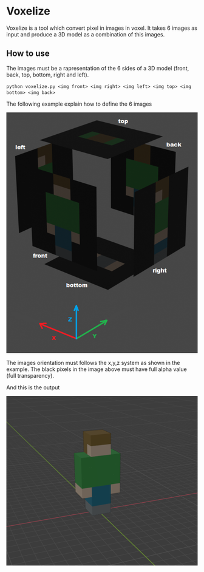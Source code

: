# Voxelize

Voxelize is a tool which convert pixel in images in voxel. It takes 6 images as input and produce a 3D model as a combination of this images.

## How to use

The images must be a rapresentation of the 6 sides of a 3D model (front, back, top, bottom, right and left).

```
python voxelize.py <img front> <img right> <img left> <img top> <img bottom> <img back>
```

The following example explain how to define the 6 images

![Image example](https://github.com/MarcoCiaramella/Voxelize/blob/master/tutorial/usage_images.png)

The images orientation must follows the x,y,z system as shown in the example.
The black pixels in the image above must have full alpha value (full transparency).

And this is the output

![Image output](https://github.com/MarcoCiaramella/Voxelize/blob/master/tutorial/result.png)
